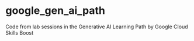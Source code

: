 # google_gen_ai_path
Code from lab sessions in the Generative AI Learning Path by Google Cloud Skills Boost
